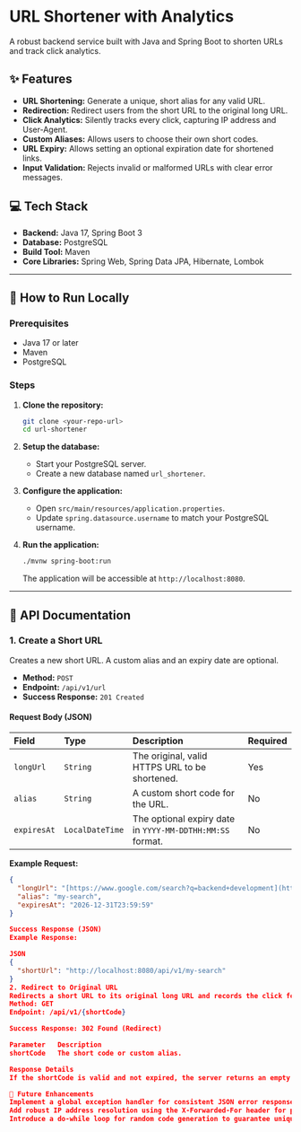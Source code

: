 # URL Shortener with Analytics

A robust backend service built with Java and Spring Boot to shorten URLs and track click analytics.

## ✨ Features

-   **URL Shortening:** Generate a unique, short alias for any valid URL.
-   **Redirection:** Redirect users from the short URL to the original long URL.
-   **Click Analytics:** Silently tracks every click, capturing IP address and User-Agent.
-   **Custom Aliases:** Allows users to choose their own short codes.
-   **URL Expiry:** Allows setting an optional expiration date for shortened links.
-   **Input Validation:** Rejects invalid or malformed URLs with clear error messages.

## 💻 Tech Stack

-   **Backend:** Java 17, Spring Boot 3
-   **Database:** PostgreSQL
-   **Build Tool:** Maven
-   **Core Libraries:** Spring Web, Spring Data JPA, Hibernate, Lombok

---

## 🚀 How to Run Locally

### Prerequisites

-   Java 17 or later
-   Maven
-   PostgreSQL

### Steps

1.  **Clone the repository:**
    ```bash
    git clone <your-repo-url>
    cd url-shortener
    ```

2.  **Setup the database:**
    -   Start your PostgreSQL server.
    -   Create a new database named `url_shortener`.

3.  **Configure the application:**
    -   Open `src/main/resources/application.properties`.
    -   Update `spring.datasource.username` to match your PostgreSQL username.

4.  **Run the application:**
    ```bash
    ./mvnw spring-boot:run
    ```
    The application will be accessible at `http://localhost:8080`.

---

## 📖 API Documentation

### 1. Create a Short URL

Creates a new short URL. A custom alias and an expiry date are optional.

-   **Method:** `POST`
-   **Endpoint:** `/api/v1/url`
-   **Success Response:** `201 Created`

#### Request Body (JSON)

| Field       | Type          | Description                                         | Required |
| :---------- | :------------ | :-------------------------------------------------- | :------- |
| `longUrl`   | `String`      | The original, valid HTTPS URL to be shortened.      | Yes      |
| `alias`     | `String`      | A custom short code for the URL.                    | No       |
| `expiresAt` | `LocalDateTime` | The optional expiry date in `YYYY-MM-DDTHH:MM:SS` format. | No       |

**Example Request:**

```json
{
  "longUrl": "[https://www.google.com/search?q=backend+development](https://www.google.com/search?q=backend+development)",
  "alias": "my-search",
  "expiresAt": "2026-12-31T23:59:59"
}

Success Response (JSON)
Example Response:

JSON
{
  "shortUrl": "http://localhost:8080/api/v1/my-search"
}
2. Redirect to Original URL
Redirects a short URL to its original long URL and records the click for analytics.
Method: GET
Endpoint: /api/v1/{shortCode}

Success Response: 302 Found (Redirect)

Parameter	Description
shortCode	The short code or custom alias.

Response Details
If the shortCode is valid and not expired, the server returns an empty response with a 302 Found status code and a Location header pointing to the original long URL. If the shortCode does not exist, it returns a 404 Not Found error. If the link has expired, it returns a 410 Gone error.

🔮 Future Enhancements
Implement a global exception handler for consistent JSON error responses.
Add robust IP address resolution using the X-Forwarded-For header for production environments.
Introduce a do-while loop for random code generation to guarantee uniqueness in high-traffic scenarios.